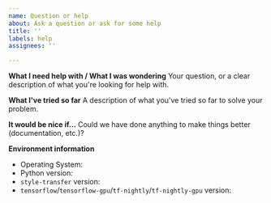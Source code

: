 ```yaml
---
name: Question or help
about: Ask a question or ask for some help
title: ''
labels: help
assignees: ''

---
```


**What I need help with / What I was wondering**
Your question, or a clear description of what you're looking for help with.

**What I've tried so far**
A description of what you've tried so far to solve your problem.

**It would be nice if...**
Could we have done anything to make things better (documentation, etc.)?

**Environment information**
* Operating System: <os>
* Python version: <version>
* `style-transfer` version: <package and version>
* `tensorflow`/`tensorflow-gpu`/`tf-nightly`/`tf-nightly-gpu` version: <package and version>

